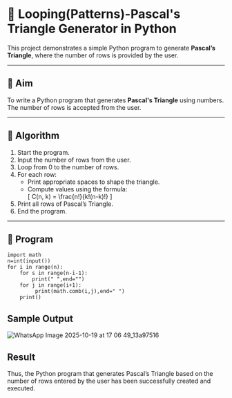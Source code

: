 # 🔺 Looping(Patterns)-Pascal's Triangle Generator in Python

This project demonstrates a simple Python program to generate **Pascal’s Triangle**, where the number of rows is provided by the user.

---

## 🎯 Aim

To write a Python program that generates **Pascal's Triangle** using numbers. The number of rows is accepted from the user.

---

## 🧠 Algorithm

1. Start the program.
2. Input the number of rows from the user.
3. Loop from 0 to the number of rows.
4. For each row:
   - Print appropriate spaces to shape the triangle.
   - Compute values using the formula:  
     \[
     C(n, k) = \frac{n!}{k!(n-k)!}
     \]
5. Print all rows of Pascal’s Triangle.
6. End the program.

---

## 🧪 Program
```
import math
n=int(input())
for i in range(n):
    for s in range(n-i-1):
        print(" ",end="")
    for j in range(i+1):
         print(math.comb(i,j),end=" ")
    print()
```


## Sample Output
![WhatsApp Image 2025-10-19 at 17 06 49_13a97516](https://github.com/user-attachments/assets/4be0adcc-2b42-49b8-b7fa-977890125fbf)

## Result
Thus, the Python program that generates Pascal’s Triangle based on the number of rows entered by the user has been successfully created and executed.

